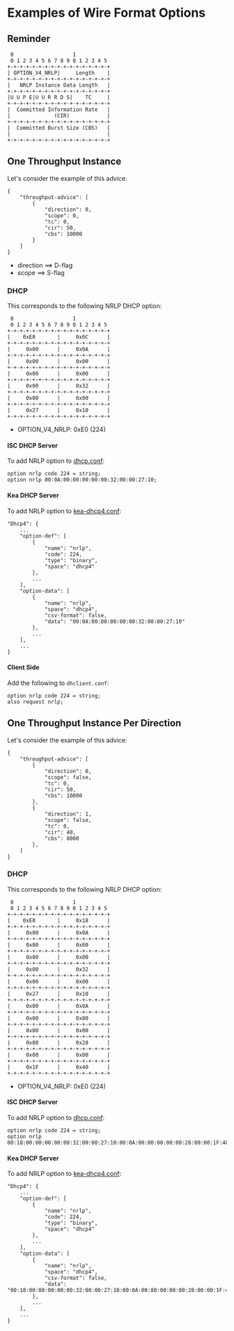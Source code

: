 # Examples of Wire Format Options

## Reminder

~~~~
 0                   1
 0 1 2 3 4 5 6 7 8 9 0 1 2 3 4 5
+-+-+-+-+-+-+-+-+-+-+-+-+-+-+-+-+
| OPTION_V4_NRLP|     Length    |
+-+-+-+-+-+-+-+-+-+-+-+-+-+-+-+-+
|   NRLP Instance Data Length   |
+-+-+-+-+-+-+-+-+-+-+-+-+-+-+-+-+
|U U P E|U U R R D S|    TC     |
+-+-+-+-+-+-+-+-+-+-+-+-+-+-+-+-+
|  Committed Information Rate   |
|              (CIR)            |
+-+-+-+-+-+-+-+-+-+-+-+-+-+-+-+-+
|  Committed Burst Size (CBS)   |
|                               |
+-+-+-+-+-+-+-+-+-+-+-+-+-+-+-+-+
~~~~


## One Throughput Instance

Let's consider the example of this advice:

~~~
{
    "throughput-advice": [
        {
            "direction": 0,
            "scope": 0,
            "tc": 0,
            "cir": 50,
            "cbs": 10000
        }
    ]
}
~~~

* direction ==> D-flag
* scope ==> S-flag

### DHCP

This corresponds to the following NRLP DHCP option:

~~~
 0                   1
 0 1 2 3 4 5 6 7 8 9 0 1 2 3 4 5
+-+-+-+-+-+-+-+-+-+-+-+-+-+-+-+-+
|    0xE0       |     0x0C      |
+-+-+-+-+-+-+-+-+-+-+-+-+-+-+-+-+
|     0x00      |     0x0A      |
+-+-+-+-+-+-+-+-+-+-+-+-+-+-+-+-+
|     0x00      |     0x00      |
+-+-+-+-+-+-+-+-+-+-+-+-+-+-+-+-+
|     0x00      |     0x00      |
+-+-+-+-+-+-+-+-+-+-+-+-+-+-+-+-+
|     0x00      |     0x32      |
+-+-+-+-+-+-+-+-+-+-+-+-+-+-+-+-+
|     0x00      |     0x00      |
+-+-+-+-+-+-+-+-+-+-+-+-+-+-+-+-+
|     0x27      |     0x10      |
+-+-+-+-+-+-+-+-+-+-+-+-+-+-+-+-+
~~~

* OPTION_V4_NRLP: 0xE0 (224)

#### ISC DHCP Server

To add NRLP option to [dhcp.conf](https://kb.isc.org/docs/isc-dhcp-44-manual-pages-dhcp-options):

~~~
option nrlp code 224 = string;
option nrlp 00:0A:00:00:00:00:00:32:00:00:27:10;
~~~

#### Kea DHCP Server

To add NRLP option to [kea-dhcp4.conf](https://kea.readthedocs.io/en/kea-2.2.0/arm/dhcp4-srv.html#dhcpv4-private-options):

~~~
"Dhcp4": {
    ...
    "option-def": [
        {
            "name": "nrlp",
            "code": 224,
            "type": "binary",
            "space": "dhcp4"
        },
        ...
    ],
    "option-data": [
        {
            "name": "nrlp",
            "space": "dhcp4",
            "csv-format": false,
            "data": "00:0A:00:00:00:00:00:32:00:00:27:10"
        },
        ...
    ],
    ...
}
~~~

#### Client Side

Add the following to `dhclient.conf`:

~~~~
option nrlp code 224 = string;
also request nrlp;
~~~~

## One Throughput Instance Per Direction

Let's consider the example of this advice:

~~~
{
    "throughput-advice": [
        {
            "direction": 0,
            "scope": false,
            "tc": 0,
            "cir": 50,
            "cbs": 10000
        },
        {
            "direction": 1,
            "scope": false,
            "tc": 0,
            "cir": 40,
            "cbs": 8000
        },
    ]
}
~~~

### DHCP

This corresponds to the following NRLP DHCP option:

~~~
 0                   1
 0 1 2 3 4 5 6 7 8 9 0 1 2 3 4 5
+-+-+-+-+-+-+-+-+-+-+-+-+-+-+-+-+
|    0xE0       |     0x18      |
+-+-+-+-+-+-+-+-+-+-+-+-+-+-+-+-+
|     0x00      |     0x0A      |
+-+-+-+-+-+-+-+-+-+-+-+-+-+-+-+-+
|     0x00      |     0x00      |
+-+-+-+-+-+-+-+-+-+-+-+-+-+-+-+-+
|     0x00      |     0x00      |
+-+-+-+-+-+-+-+-+-+-+-+-+-+-+-+-+
|     0x00      |     0x32      |
+-+-+-+-+-+-+-+-+-+-+-+-+-+-+-+-+
|     0x00      |     0x00      |
+-+-+-+-+-+-+-+-+-+-+-+-+-+-+-+-+
|     0x27      |     0x10      |
+-+-+-+-+-+-+-+-+-+-+-+-+-+-+-+-+
|     0x00      |     0x0A      |
+-+-+-+-+-+-+-+-+-+-+-+-+-+-+-+-+
|     0x00      |     0x80      |
+-+-+-+-+-+-+-+-+-+-+-+-+-+-+-+-+
|     0x00      |     0x00      |
+-+-+-+-+-+-+-+-+-+-+-+-+-+-+-+-+
|     0x00      |     0x28      |
+-+-+-+-+-+-+-+-+-+-+-+-+-+-+-+-+
|     0x00      |     0x00      |
+-+-+-+-+-+-+-+-+-+-+-+-+-+-+-+-+
|     0x1F      |     0x40      |
+-+-+-+-+-+-+-+-+-+-+-+-+-+-+-+-+
~~~

* OPTION_V4_NRLP: 0xE0 (224)

#### ISC DHCP Server

To add NRLP option to [dhcp.conf](https://kb.isc.org/docs/isc-dhcp-44-manual-pages-dhcp-options):

~~~
option nrlp code 224 = string;
option nrlp 00:18:00:00:00:00:00:32:00:00:27:10:00:0A:00:80:00:00:00:28:00:00:1F:40;
~~~

#### Kea DHCP Server

To add NRLP option to [kea-dhcp4.conf](https://kea.readthedocs.io/en/kea-2.2.0/arm/dhcp4-srv.html#dhcpv4-private-options):

~~~
"Dhcp4": {
    ...
    "option-def": [
        {
            "name": "nrlp",
            "code": 224,
            "type": "binary",
            "space": "dhcp4"
        },
        ...
    ],
    "option-data": [
        {
            "name": "nrlp",
            "space": "dhcp4",
            "csv-format": false,
            "data": "00:18:00:00:00:00:00:32:00:00:27:10:00:0A:00:80:00:00:00:28:00:00:1F:40"
        },
        ...
    ],
    ...
}
~~~

